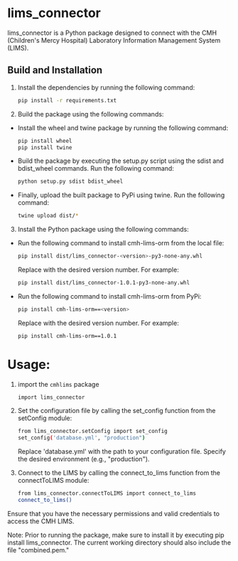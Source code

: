 # lims_connector
lims_connector is a Python package designed to connect with the CMH (Children's Mercy Hospital) Laboratory Information Management System (LIMS).

## Build and Installation
1. Install the dependencies by running the following command:
   ```bash
   pip install -r requirements.txt
   ```

2. Build the package using the following commands:
 - Install the wheel and twine package by running the following command:
   ```bash
   pip install wheel
   pip install twine
   ```
 - Build the package by executing the setup.py script using the sdist and bdist_wheel commands. Run the following command:
   ```bash
   python setup.py sdist bdist_wheel
   ```
 - Finally, upload the built package to PyPi using twine. Run the following command:
   ```bash
   twine upload dist/*  
   ```

3. Install the Python package using the following commands: <br>
 - Run the following command to install cmh-lims-orm from the local file:
   ```bash
   pip install dist/lims_connector-<version>-py3-none-any.whl
   ```
    Replace <version> with the desired version number. For example:
   ```bash
   pip install dist/lims_connector-1.0.1-py3-none-any.whl
   ```

 - Run the following command to install cmh-lims-orm from PyPi:
   ```bash
   pip install cmh-lims-orm==<version> 
   ```
   Replace <version> with the desired version number. For example:
   ```bash
   pip install cmh-lims-orm==1.0.1
   ```

# Usage:

1. import the `cmhlims` package
   ```bash
   import lims_connector
   ```

2. Set the configuration file by calling the set_config function from the setConfig module:
   ```bash 
   from lims_connector.setConfig import set_config
   set_config('database.yml', "production")
   ```
   Replace 'database.yml' with the path to your configuration file.
   Specify the desired environment (e.g., "production").

3. Connect to the LIMS by calling the connect_to_lims function from the connectToLIMS module:
   ```bash 
   from lims_connector.connectToLIMS import connect_to_lims
   connect_to_lims()
   ```   


Ensure that you have the necessary permissions and valid credentials to access the CMH LIMS.

Note: Prior to running the package, make sure to install it by executing pip install lims_connector.
      The current working directory should also include the file "combined.pem." 
